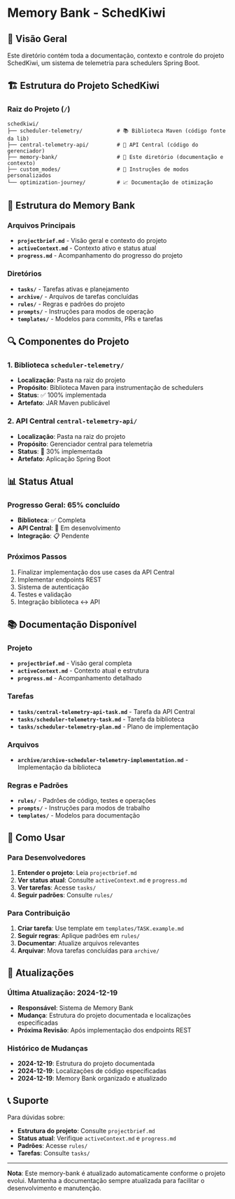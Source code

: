 # Memory Bank - SchedKiwi

## 📖 **Visão Geral**
Este diretório contém toda a documentação, contexto e controle do projeto SchedKiwi, um sistema de telemetria para schedulers Spring Boot.

## 🏗️ **Estrutura do Projeto SchedKiwi**

### **Raiz do Projeto (`/`)**
```
schedkiwi/
├── scheduler-telemetry/           # 📚 Biblioteca Maven (código fonte da lib)
├── central-telemetry-api/         # 🚀 API Central (código do gerenciador)
├── memory-bank/                   # 📖 Este diretório (documentação e contexto)
├── custom_modes/                  # 🔧 Instruções de modos personalizados
└── optimization-journey/          # 📈 Documentação de otimização
```

## 📁 **Estrutura do Memory Bank**

### **Arquivos Principais**
- **`projectbrief.md`** - Visão geral e contexto do projeto
- **`activeContext.md`** - Contexto ativo e status atual
- **`progress.md`** - Acompanhamento do progresso do projeto

### **Diretórios**
- **`tasks/`** - Tarefas ativas e planejamento
- **`archive/`** - Arquivos de tarefas concluídas
- **`rules/`** - Regras e padrões do projeto
- **`prompts/`** - Instruções para modos de operação
- **`templates/`** - Modelos para commits, PRs e tarefas

## 🔍 **Componentes do Projeto**

### **1. Biblioteca `scheduler-telemetry/`**
- **Localização**: Pasta na raiz do projeto
- **Propósito**: Biblioteca Maven para instrumentação de schedulers
- **Status**: ✅ 100% implementada
- **Artefato**: JAR Maven publicável

### **2. API Central `central-telemetry-api/`**
- **Localização**: Pasta na raiz do projeto
- **Propósito**: Gerenciador central para telemetria
- **Status**: 🔄 30% implementada
- **Artefato**: Aplicação Spring Boot

## 📊 **Status Atual**

### **Progresso Geral**: 65% concluído
- **Biblioteca**: ✅ Completa
- **API Central**: 🔄 Em desenvolvimento
- **Integração**: 📋 Pendente

### **Próximos Passos**
1. Finalizar implementação dos use cases da API Central
2. Implementar endpoints REST
3. Sistema de autenticação
4. Testes e validação
5. Integração biblioteca ↔ API

## 📚 **Documentação Disponível**

### **Projeto**
- **`projectbrief.md`** - Visão geral completa
- **`activeContext.md`** - Contexto atual e estrutura
- **`progress.md`** - Acompanhamento detalhado

### **Tarefas**
- **`tasks/central-telemetry-api-task.md`** - Tarefa da API Central
- **`tasks/scheduler-telemetry-task.md`** - Tarefa da biblioteca
- **`tasks/scheduler-telemetry-plan.md`** - Plano de implementação

### **Arquivos**
- **`archive/archive-scheduler-telemetry-implementation.md`** - Implementação da biblioteca

### **Regras e Padrões**
- **`rules/`** - Padrões de código, testes e operações
- **`prompts/`** - Instruções para modos de trabalho
- **`templates/`** - Modelos para documentação

## 🎯 **Como Usar**

### **Para Desenvolvedores**
1. **Entender o projeto**: Leia `projectbrief.md`
2. **Ver status atual**: Consulte `activeContext.md` e `progress.md`
3. **Ver tarefas**: Acesse `tasks/`
4. **Seguir padrões**: Consulte `rules/`

### **Para Contribuição**
1. **Criar tarefa**: Use template em `templates/TASK.example.md`
2. **Seguir regras**: Aplique padrões em `rules/`
3. **Documentar**: Atualize arquivos relevantes
4. **Arquivar**: Mova tarefas concluídas para `archive/`

## 🔄 **Atualizações**

### **Última Atualização**: 2024-12-19
- **Responsável**: Sistema de Memory Bank
- **Mudança**: Estrutura do projeto documentada e localizações especificadas
- **Próxima Revisão**: Após implementação dos endpoints REST

### **Histórico de Mudanças**
- **2024-12-19**: Estrutura do projeto documentada
- **2024-12-19**: Localizações de código especificadas
- **2024-12-19**: Memory Bank organizado e atualizado

## 📞 **Suporte**

Para dúvidas sobre:
- **Estrutura do projeto**: Consulte `projectbrief.md`
- **Status atual**: Verifique `activeContext.md` e `progress.md`
- **Padrões**: Acesse `rules/`
- **Tarefas**: Consulte `tasks/`

---

**Nota**: Este memory-bank é atualizado automaticamente conforme o projeto evolui. Mantenha a documentação sempre atualizada para facilitar o desenvolvimento e manutenção.
